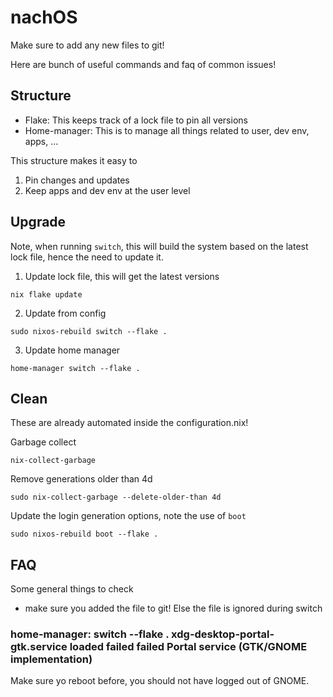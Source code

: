 # nachOS

Make sure to add any new files to git!

Here are bunch of useful commands and faq of common issues!

## Structure

- Flake: This keeps track of a lock file to pin all versions
- Home-manager: This is to manage all things related to user, dev env, apps, ...

This structure makes it easy to

1. Pin changes and updates
2. Keep apps and dev env at the user level

## Upgrade

Note, when running `switch`, this will build the system based on the latest
lock file, hence the need to update it. 

1. Update lock file, this will get the latest versions
```shell
nix flake update
```

2. Update from config
```shell
sudo nixos-rebuild switch --flake .
```

3. Update home manager
```shell
home-manager switch --flake .
```

## Clean

These are already automated inside the configuration.nix!

Garbage collect
```shell
nix-collect-garbage
```
Remove generations older than 4d
```shell
sudo nix-collect-garbage --delete-older-than 4d
```

Update the login generation options, note the use of `boot`
```shell
sudo nixos-rebuild boot --flake .
```

## FAQ

Some general things to check

- make sure you added the file to git! Else the file is ignored during switch

### home-manager: switch --flake .  xdg-desktop-portal-gtk.service loaded failed failed Portal service (GTK/GNOME implementation)

Make sure yo reboot before, you should not have logged out of GNOME.

